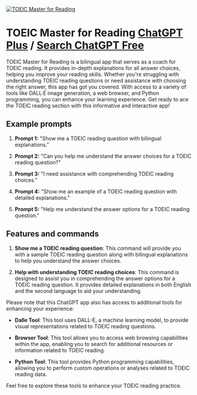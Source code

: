 
[![TOEIC Master for Reading](https://files.oaiusercontent.com/file-WQyZrxQmgVkHZUt6Lqmr973E?se=2123-10-17T11%3A10%3A41Z&sp=r&sv=2021-08-06&sr=b&rscc=max-age%3D31536000%2C%20immutable&rscd=attachment%3B%20filename%3D4553d191-5552-4d82-9899-cfc4348f57ae.png&sig=b0/A7dRTZ2D53a9e/TPKxDOK2sr6ZfqMxeB7%2ByXe%2BU4%3D)](https://chat.openai.com/g/g-TrbHCP3TO-toeic-master-for-reading)

# TOEIC Master for Reading [ChatGPT Plus](https://chat.openai.com/g/g-TrbHCP3TO-toeic-master-for-reading) / [Search ChatGPT Free](https://gptcall.net/index.html#/?search=TOEIC%20Master%20for%20Reading)

TOEIC Master for Reading is a bilingual app that serves as a coach for TOEIC reading. It provides in-depth explanations for all answer choices, helping you improve your reading skills. Whether you're struggling with understanding TOEIC reading questions or need assistance with choosing the right answer, this app has got you covered. With access to a variety of tools like DALL·E image generation, a web browser, and Python programming, you can enhance your learning experience. Get ready to ace the TOEIC reading section with this informative and interactive app!

## Example prompts

1. **Prompt 1:** "Show me a TOEIC reading question with bilingual explanations."

2. **Prompt 2:** "Can you help me understand the answer choices for a TOEIC reading question?"

3. **Prompt 3:** "I need assistance with comprehending TOEIC reading choices."

4. **Prompt 4:** "Show me an example of a TOEIC reading question with detailed explanations."

5. **Prompt 5:** "Help me understand the answer options for a TOEIC reading question."

## Features and commands

1. **Show me a TOEIC reading question**: This command will provide you with a sample TOEIC reading question along with bilingual explanations to help you understand the answer choices.

2. **Help with understanding TOEIC reading choices**: This command is designed to assist you in comprehending the answer options for a TOEIC reading question. It provides detailed explanations in both English and the second language to aid your understanding.

Please note that this ChatGPT app also has access to additional tools for enhancing your experience:

- **Dalle Tool**: This tool uses DALL-E, a machine learning model, to provide visual representations related to TOEIC reading questions.

- **Browser Tool**: This tool allows you to access web browsing capabilities within the app, enabling you to search for additional resources or information related to TOEIC reading.

- **Python Tool**: This tool provides Python programming capabilities, allowing you to perform custom operations or analyses related to TOEIC reading data.

Feel free to explore these tools to enhance your TOEIC reading practice.


